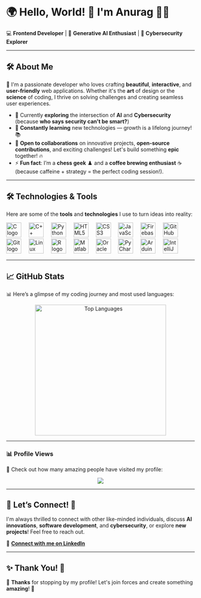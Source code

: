 # 🌍 **Hello, World! 👋** I'm **Anurag** 👨‍💻  

💻 **Frontend Developer** | 🤖 **Generative AI Enthusiast** | 🔐 **Cybersecurity Explorer**

---

## 🛠️ **About Me**  

🎨 I'm a passionate developer who loves crafting **beautiful**, **interactive**, and **user-friendly** web applications. Whether it's the **art** of design or the **science** of coding, I thrive on solving challenges and creating seamless user experiences.  

- 🚀 Currently **exploring** the intersection of **AI** and **Cybersecurity** (because **who says security can't be smart?**)
- 🌱 **Constantly learning** new technologies — growth is a lifelong journey! 📚
- 🤝 **Open to collaborations** on innovative projects, **open-source contributions**, and exciting challenges! Let's build something **epic** together! 🔥
- ⚡ **Fun fact**: I’m a **chess geek** ♟️ and a **coffee brewing enthusiast** ☕ (because caffeine + strategy = the perfect coding session!).  

---

## 🛠️ **Technologies & Tools**  

Here are some of the **tools** and **technologies** I use to turn ideas into reality:  

<div align="left">
  <img src="https://cdn.jsdelivr.net/gh/devicons/devicon/icons/c/c-original.svg" height="40" alt="C logo" />
  <img width="12" />
  <img src="https://cdn.jsdelivr.net/gh/devicons/devicon/icons/cplusplus/cplusplus-original.svg" height="40" alt="C++ logo" />
  <img width="12" />
  <img src="https://cdn.jsdelivr.net/gh/devicons/devicon/icons/python/python-original.svg" height="40" alt="Python logo" />
  <img width="12" />
  <img src="https://cdn.jsdelivr.net/gh/devicons/devicon/icons/html5/html5-original.svg" height="40" alt="HTML5 logo" />
  <img width="12" />
  <img src="https://cdn.jsdelivr.net/gh/devicons/devicon/icons/css3/css3-original.svg" height="40" alt="CSS3 logo" />
  <img width="12" />
  <img src="https://cdn.jsdelivr.net/gh/devicons/devicon/icons/javascript/javascript-original.svg" height="40" alt="JavaScript logo" />
  <img width="12" />
  <img src="https://cdn.jsdelivr.net/gh/devicons/devicon/icons/firebase/firebase-plain.svg" height="40" alt="Firebase logo" />
  <img width="12" />
  <img src="https://cdn.jsdelivr.net/gh/devicons/devicon/icons/github/github-original.svg" height="40" alt="GitHub logo" />
  <img width="12" />
  <img src="https://cdn.jsdelivr.net/gh/devicons/devicon/icons/git/git-original.svg" height="40" alt="Git logo" />
  <img width="12" />
  <img src="https://cdn.jsdelivr.net/gh/devicons/devicon/icons/linux/linux-original.svg" height="40" alt="Linux logo" />
  <img width="12" />
  <img src="https://cdn.jsdelivr.net/gh/devicons/devicon/icons/r/r-original.svg" height="40" alt="R logo" />
  <img width="12" />
  <img src="https://cdn.jsdelivr.net/gh/devicons/devicon/icons/matlab/matlab-original.svg" height="40" alt="Matlab logo" />
  <img width="12" />
  <img src="https://cdn.jsdelivr.net/gh/devicons/devicon/icons/oracle/oracle-original.svg" height="40" alt="Oracle logo" />
  <img width="12" />
  <img src="https://cdn.jsdelivr.net/gh/devicons/devicon/icons/pycharm/pycharm-original.svg" height="40" alt="PyCharm logo" />
  <img width="12" />
  <img src="https://skillicons.dev/icons?i=arduino" height="40" alt="Arduino logo" />
  <img width="12" />
  <img src="https://cdn.jsdelivr.net/gh/devicons/devicon/icons/intellij/intellij-original.svg" height="40" alt="IntelliJ logo" />
</div>

---

## 📈 **GitHub Stats**  

📊 Here’s a glimpse of my coding journey and most used languages:  

<div align="center">
  <img src="https://github-readme-stats.vercel.app/api/top-langs/?username=AlgoAnurag&layout=compact" alt="Top Languages" width="350" />
</div>

---

### 📊 **Profile Views**  

👀 Check out how many amazing people have visited my profile:  

<div align="center">
  <img src="https://profile-counter.glitch.me/algoanurag/count.svg?"  />
</div>

---

## 🤝 **Let’s Connect!** 💬  

I'm always thrilled to connect with other like-minded individuals, discuss **AI innovations**, **software development**, and **cybersecurity**, or explore **new projects**! Feel free to reach out.  

🔗 [**Connect with me on LinkedIn**](https://www.linkedin.com/in/algoanurag/)

---

## ✨ **Thank You!** 🌟  

💬 **Thanks** for stopping by my profile! Let's join forces and create something **amazing**! 🚀  
